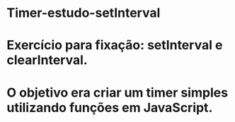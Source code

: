 # Timer-estudo-setInterval

# Exercício para fixação: setInterval e clearInterval.
# O objetivo era criar um timer simples utilizando funções em JavaScript.
